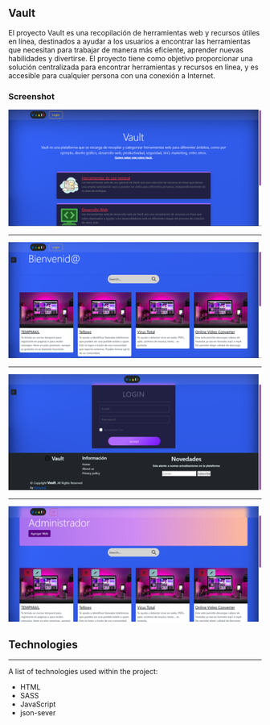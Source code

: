 ## Vault
El proyecto Vault es una recopilación de herramientas web y recursos útiles en línea, destinados a ayudar a los usuarios a encontrar las herramientas que necesitan para trabajar de manera más eficiente, aprender nuevas habilidades y divertirse. El proyecto tiene como objetivo proporcionar una solución centralizada para encontrar herramientas y recursos en línea, y es accesible para cualquier persona con una conexión a Internet.
### Screenshot
![Home](./web/home.png)
____________________________________________
![main](./web/main.png)
___________________________________________
![login](./web/login.png)
___________________________________________
![login](./web/administrador.png)

## Technologies
***
A list of technologies used within the project:
* HTML
* SASS
* JavaScript
* json-sever

